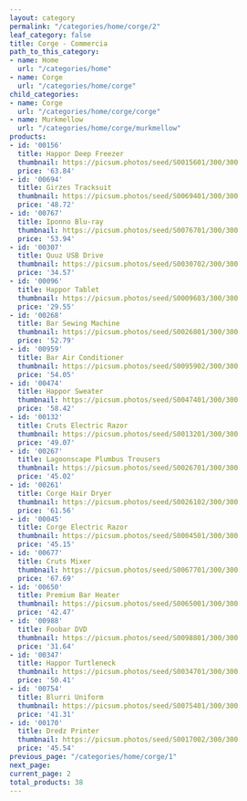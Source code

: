 ```yaml
---
layout: category
permalink: "/categories/home/corge/2"
leaf_category: false
title: Corge - Commercia
path_to_this_category:
- name: Home
  url: "/categories/home"
- name: Corge
  url: "/categories/home/corge"
child_categories:
- name: Corge
  url: "/categories/home/corge/corge"
- name: Murkmellow
  url: "/categories/home/corge/murkmellow"
products:
- id: '00156'
  title: Happor Deep Freezer
  thumbnail: https://picsum.photos/seed/S0015601/300/300
  price: '63.84'
- id: '00694'
  title: Girzes Tracksuit
  thumbnail: https://picsum.photos/seed/S0069401/300/300
  price: '48.72'
- id: '00767'
  title: Iponno Blu-ray
  thumbnail: https://picsum.photos/seed/S0076701/300/300
  price: '53.94'
- id: '00307'
  title: Quuz USB Drive
  thumbnail: https://picsum.photos/seed/S0030702/300/300
  price: '34.57'
- id: '00096'
  title: Happor Tablet
  thumbnail: https://picsum.photos/seed/S0009603/300/300
  price: '29.55'
- id: '00268'
  title: Bar Sewing Machine
  thumbnail: https://picsum.photos/seed/S0026801/300/300
  price: '52.79'
- id: '00959'
  title: Bar Air Conditioner
  thumbnail: https://picsum.photos/seed/S0095902/300/300
  price: '54.05'
- id: '00474'
  title: Happor Sweater
  thumbnail: https://picsum.photos/seed/S0047401/300/300
  price: '58.42'
- id: '00132'
  title: Cruts Electric Razor
  thumbnail: https://picsum.photos/seed/S0013201/300/300
  price: '49.07'
- id: '00267'
  title: Lagoonscape Plumbus Trousers
  thumbnail: https://picsum.photos/seed/S0026701/300/300
  price: '45.02'
- id: '00261'
  title: Corge Hair Dryer
  thumbnail: https://picsum.photos/seed/S0026102/300/300
  price: '61.56'
- id: '00045'
  title: Corge Electric Razor
  thumbnail: https://picsum.photos/seed/S0004501/300/300
  price: '45.15'
- id: '00677'
  title: Cruts Mixer
  thumbnail: https://picsum.photos/seed/S0067701/300/300
  price: '67.69'
- id: '00650'
  title: Premium Bar Heater
  thumbnail: https://picsum.photos/seed/S0065001/300/300
  price: '42.47'
- id: '00988'
  title: Foobar DVD
  thumbnail: https://picsum.photos/seed/S0098801/300/300
  price: '31.64'
- id: '00347'
  title: Happor Turtleneck
  thumbnail: https://picsum.photos/seed/S0034701/300/300
  price: '50.41'
- id: '00754'
  title: Blurri Uniform
  thumbnail: https://picsum.photos/seed/S0075401/300/300
  price: '41.31'
- id: '00170'
  title: Dredz Printer
  thumbnail: https://picsum.photos/seed/S0017002/300/300
  price: '45.54'
previous_page: "/categories/home/corge/1"
next_page: 
current_page: 2
total_products: 38
---
```

